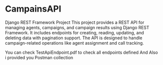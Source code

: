 # CampainsAPI
Django REST Framework Project
This project provides a REST API for managing agents, campaigns, and campaign results using Django REST Framework. It includes endpoints for creating, reading, updating, and deleting data with pagination support. The API is designed to handle campaign-related operations like agent assignment and call tracking.

You can check TestApiEndpoint.pdf to check all endpoints defined 
And Also i provided you Postman collection
